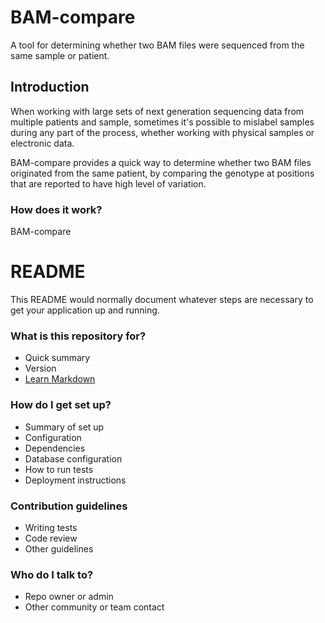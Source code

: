 # BAM-compare #

A tool for determining whether two BAM files were sequenced from the same sample or patient. 

## Introduction ##

When working with large sets of next generation sequencing data from multiple patients and sample, sometimes it's possible to mislabel samples during any part of the process, whether working with physical samples or electronic data.

BAM-compare provides a quick way to determine whether two BAM files originated from the same patient, by comparing the genotype at positions that are reported to have high level of variation.

### How does it work? ##

BAM-compare 




# README #

This README would normally document whatever steps are necessary to get your application up and running.

### What is this repository for? ###

* Quick summary
* Version
* [Learn Markdown](https://bitbucket.org/tutorials/markdowndemo)

### How do I get set up? ###

* Summary of set up
* Configuration
* Dependencies
* Database configuration
* How to run tests
* Deployment instructions

### Contribution guidelines ###

* Writing tests
* Code review
* Other guidelines

### Who do I talk to? ###

* Repo owner or admin
* Other community or team contact
